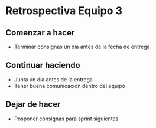 # Retrospectiva Equipo 3

## Comenzar a hacer
- Terminar consignas un día antes de la fecha de entrega

## Continuar haciendo
- Junta un día antes de la entrega
- Tener buena comunicación dentro del equipo

## Dejar de hacer
- Posponer consignas para sprint siguientes
